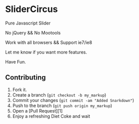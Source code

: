 SliderCircus
=============

Pure Javascript Slider

No jQuery && No Mootools

Work with all browsers && Support ie7/ie8

Let me know if you want more features.

Have Fun.

Contributing
------------

1. Fork it.
2. Create a branch (`git checkout -b my_markup`)
3. Commit your changes (`git commit -am "Added Snarkdown"`)
4. Push to the branch (`git push origin my_markup`)
5. Open a [Pull Request][1]
6. Enjoy a refreshing Diet Coke and wait
